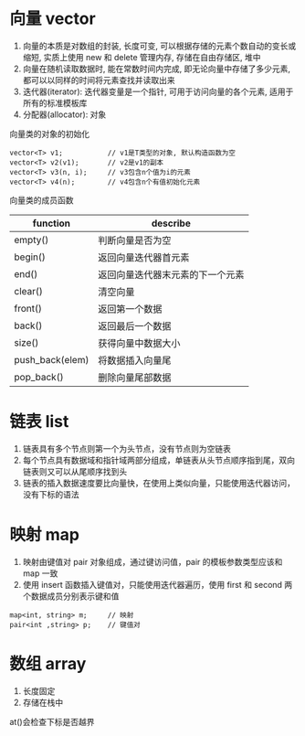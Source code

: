 # 向量 vector

1. 向量的本质是对数组的封装, 长度可变, 可以根据存储的元素个数自动的变长或缩短, 实质上使用 new 和 delete 管理内存, 存储在自由存储区, 堆中
2. 向量在随机读取数据时, 能在常数时间内完成, 即无论向量中存储了多少元素, 都可以以同样的时间将元素查找并读取出来
3. 迭代器(iterator): 迭代器变量是一个指针, 可用于访问向量的各个元素, 适用于所有的标准模板库
4. 分配器(allocator): 对象

向量类的对象的初始化

```
vector<T> v1;			// v1是T类型的对象, 默认构造函数为空
vector<T> v2(v1);		// v2是v1的副本
vector<T> v3(n, i);		// v3包含n个值为i的元素
vector<T> v4(n);		// v4包含n个有值初始化元素
```

向量类的成员函数

| function        | describe                   |
| --------------- | -------------------------- |
| empty()         | 判断向量是否为空              |
| begin()         | 返回向量迭代器首元素           |
| end()           | 返回向量迭代器末元素的下一个元素 |
| clear()         | 清空向量                     |
| front()         | 返回第一个数据                |
| back()          | 返回最后一个数据              |
| size()          | 获得向量中数据大小            |
| push_back(elem) | 将数据插入向量尾              |
| pop_back()      | 删除向量尾部数据              |

# 链表 list

1. 链表具有多个节点则第一个为头节点，没有节点则为空链表
2. 每个节点具有数据域和指针域两部分组成，单链表从头节点顺序指到尾，双向链表则又可以从尾顺序找到头
3. 链表的插入数据速度要比向量快，在使用上类似向量，只能使用迭代器访问，没有下标的语法

# 映射 map

1. 映射由键值对 pair 对象组成，通过键访问值，pair 的模板参数类型应该和 map 一致
2. 使用 insert 函数插入键值对，只能使用迭代器遍历，使用 first 和 second 两个数据成员分别表示键和值

```
map<int, string> m;		// 映射
pair<int ,string> p;	// 键值对
```

# 数组 array

1. 长度固定
2. 存储在栈中

at()会检查下标是否越界
